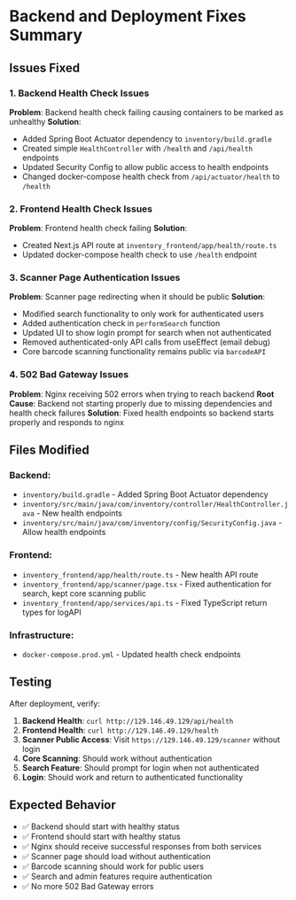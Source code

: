 # Backend and Deployment Fixes Summary

## Issues Fixed

### 1. Backend Health Check Issues
**Problem**: Backend health check failing causing containers to be marked as unhealthy
**Solution**:
- Added Spring Boot Actuator dependency to `inventory/build.gradle`
- Created simple `HealthController` with `/health` and `/api/health` endpoints
- Updated Security Config to allow public access to health endpoints
- Changed docker-compose health check from `/api/actuator/health` to `/health`

### 2. Frontend Health Check Issues  
**Problem**: Frontend health check failing
**Solution**:
- Created Next.js API route at `inventory_frontend/app/health/route.ts`
- Updated docker-compose health check to use `/health` endpoint

### 3. Scanner Page Authentication Issues
**Problem**: Scanner page redirecting when it should be public
**Solution**:
- Modified search functionality to only work for authenticated users
- Added authentication check in `performSearch` function
- Updated UI to show login prompt for search when not authenticated
- Removed authenticated-only API calls from useEffect (email debug)
- Core barcode scanning functionality remains public via `barcodeAPI`

### 4. 502 Bad Gateway Issues
**Problem**: Nginx receiving 502 errors when trying to reach backend
**Root Cause**: Backend not starting properly due to missing dependencies and health check failures
**Solution**: Fixed health endpoints so backend starts properly and responds to nginx

## Files Modified

### Backend:
- `inventory/build.gradle` - Added Spring Boot Actuator dependency
- `inventory/src/main/java/com/inventory/controller/HealthController.java` - New health endpoints
- `inventory/src/main/java/com/inventory/config/SecurityConfig.java` - Allow health endpoints

### Frontend:
- `inventory_frontend/app/health/route.ts` - New health API route
- `inventory_frontend/app/scanner/page.tsx` - Fixed authentication for search, kept core scanning public
- `inventory_frontend/app/services/api.ts` - Fixed TypeScript return types for logAPI

### Infrastructure:
- `docker-compose.prod.yml` - Updated health check endpoints

## Testing
After deployment, verify:

1. **Backend Health**: `curl http://129.146.49.129/api/health`
2. **Frontend Health**: `curl http://129.146.49.129/health`
3. **Scanner Public Access**: Visit `https://129.146.49.129/scanner` without login
4. **Core Scanning**: Should work without authentication
5. **Search Feature**: Should prompt for login when not authenticated
6. **Login**: Should work and return to authenticated functionality

## Expected Behavior
- ✅ Backend should start with healthy status
- ✅ Frontend should start with healthy status  
- ✅ Nginx should receive successful responses from both services
- ✅ Scanner page should load without authentication
- ✅ Barcode scanning should work for public users
- ✅ Search and admin features require authentication
- ✅ No more 502 Bad Gateway errors 